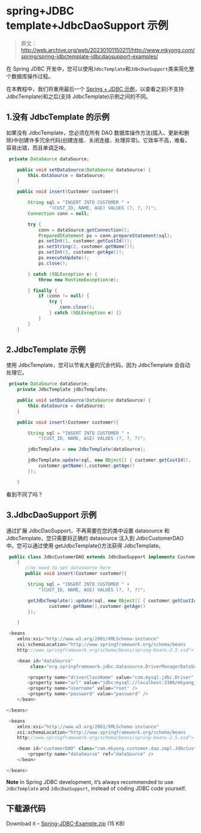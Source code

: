 # spring+JDBC template+JdbcDaoSupport 示例

> 原文：<http://web.archive.org/web/20230101150211/http://www.mkyong.com/spring/spring-jdbctemplate-jdbcdaosupport-examples/>

在 Spring JDBC 开发中，您可以使用`JdbcTemplate`和`JdbcDaoSupport`类来简化整个数据库操作过程。

在本教程中，我们将重用最后一个 [Spring + JDBC 示例](http://web.archive.org/web/20221225035543/http://www.mkyong.com/spring/maven-spring-jdbc-example/)，以查看之前(不支持 JdbcTemplate)和之后(支持 JdbcTemplate)示例之间的不同。

## 1.没有 JdbcTemplate 的示例

如果没有 JdbcTemplate，您必须在所有 DAO 数据库操作方法(插入、更新和删除)中创建许多冗余代码(创建连接、关闭连接、处理异常)。它效率不高，难看，容易出错，而且单调乏味。

```java
 private DataSource dataSource;

	public void setDataSource(DataSource dataSource) {
		this.dataSource = dataSource;
	}

	public void insert(Customer customer){

		String sql = "INSERT INTO CUSTOMER " +
				"(CUST_ID, NAME, AGE) VALUES (?, ?, ?)";
		Connection conn = null;

		try {
			conn = dataSource.getConnection();
			PreparedStatement ps = conn.prepareStatement(sql);
			ps.setInt(1, customer.getCustId());
			ps.setString(2, customer.getName());
			ps.setInt(3, customer.getAge());
			ps.executeUpdate();
			ps.close();

		} catch (SQLException e) {
			throw new RuntimeException(e);

		} finally {
			if (conn != null) {
				try {
					conn.close();
				} catch (SQLException e) {}
			}
		}
	} 
```

## 2.JdbcTemplate 示例

使用 JdbcTemplate，您可以节省大量的冗余代码，因为 JdbcTemplate 会自动处理它。

```java
 private DataSource dataSource;
	private JdbcTemplate jdbcTemplate;

	public void setDataSource(DataSource dataSource) {
		this.dataSource = dataSource;
	}

	public void insert(Customer customer){

		String sql = "INSERT INTO CUSTOMER " +
			"(CUST_ID, NAME, AGE) VALUES (?, ?, ?)";

		jdbcTemplate = new JdbcTemplate(dataSource);

		jdbcTemplate.update(sql, new Object[] { customer.getCustId(),
			customer.getName(),customer.getAge()  
		});

	} 
```

看到不同了吗？

## 3.JdbcDaoSupport 示例

通过扩展 JdbcDaoSupport，不再需要在您的类中设置 datasource 和 JdbcTemplate，您只需要将正确的 datasource 注入到 JdbcCustomerDAO 中。您可以通过使用 getJdbcTemplate()方法获得 JdbcTemplate。

```java
 public class JdbcCustomerDAO extends JdbcDaoSupport implements CustomerDAO
	{
	   //no need to set datasource here
	   public void insert(Customer customer){

		String sql = "INSERT INTO CUSTOMER " +
			"(CUST_ID, NAME, AGE) VALUES (?, ?, ?)";

		getJdbcTemplate().update(sql, new Object[] { customer.getCustId(),
				customer.getName(),customer.getAge()  
		});

	} 
```

```java
 <beans 
	xmlns:xsi="http://www.w3.org/2001/XMLSchema-instance"
	xsi:schemaLocation="http://www.springframework.org/schema/beans
	http://www.springframework.org/schema/beans/spring-beans-2.5.xsd">

	<bean id="dataSource" 
         class="org.springframework.jdbc.datasource.DriverManagerDataSource">

		<property name="driverClassName" value="com.mysql.jdbc.Driver" />
		<property name="url" value="jdbc:mysql://localhost:3306/mkyongjava" />
		<property name="username" value="root" />
		<property name="password" value="password" />
	</bean>

</beans> 
```

```java
 <beans 
	xmlns:xsi="http://www.w3.org/2001/XMLSchema-instance"
	xsi:schemaLocation="http://www.springframework.org/schema/beans
	http://www.springframework.org/schema/beans/spring-beans-2.5.xsd">

	<bean id="customerDAO" class="com.mkyong.customer.dao.impl.JdbcCustomerDAO">
		<property name="dataSource" ref="dataSource" />
	</bean>

</beans> 
```

**Note**
In Spring JDBC development, it’s always recommended to use `JdbcTemplate` and `JdbcDaoSupport`, instead of coding JDBC code yourself.

## 下载源代码

Download it – [Spring-JDBC-Example.zip](http://web.archive.org/web/20221225035543/http://www.mkyong.com/wp-content/uploads/2010/03/Spring-JDBC-Example.zip) (15 KB)<input type="hidden" id="mkyong-current-postId" value="3773">